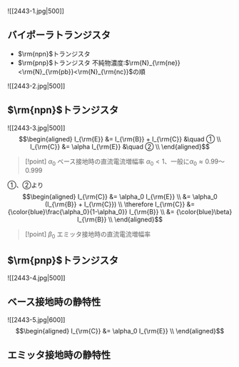 ![[2443-1.jpg|500]]

## バイポーラトランジスタ
- $\rm{npn}$トランジスタ
- $\rm{pnp}$トランジスタ
不純物濃度:$\rm{N}_{\rm{ne}}<\rm{N}_{\rm{pb}}<\rm{N}_{\rm{nc}}$の順

![[2443-2.jpg|500]]
## $\rm{npn}$トランジスタ
![[2443-3.jpg|500]]
$$\begin{aligned}
I_{\rm{E}} &= I_{\rm{B}} + I_{\rm{C}} &\quad ① \\
I_{\rm{C}} &= \alpha I_{\rm{E}} &\quad ② \\
\end{aligned}$$
> [!point] $\alpha_0$
> ベース接地時の直流電流増幅率
> $\alpha_0<1$、一般に$\alpha_0 \approx 0.99〜0.999$

①、②より
$$\begin{aligned}
I_{\rm{C}} &= \alpha_0 I_{\rm{E}} \\
&= \alpha_0 (I_{\rm{B}} + I_{\rm{C}}) \\
\therefore I_{\rm{C}} &= {\color{blue}\frac{\alpha_0}{1-\alpha_0}} I_{\rm{B}} \\
&= {\color{blue}\beta} I_{\rm{B}} \\
\end{aligned}$$
> [!point] $\beta_0$
> エミッタ接地時の直流電流増幅率

## $\rm{pnp}$トランジスタ
![[2443-4.jpg|500]]

## ベース接地時の静特性
![[2443-5.jpg|600]]
$$\begin{aligned}
I_{\rm{C}} &= \alpha_0 I_{\rm{E}} \\
\end{aligned}$$

## エミッタ接地時の静特性






